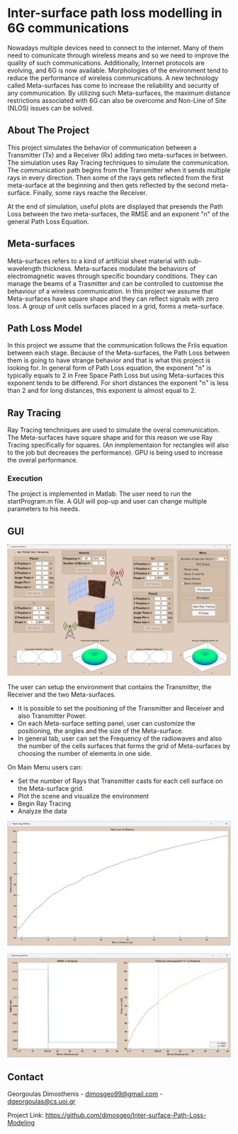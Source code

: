 # Inter-surface path loss modelling in 6G communications

Nowadays multiple devices need to connect to the internet. Many of them need to comunicate through wireless means and so we need to improve the quality of such communications. Additionally, Internet protocols are evolving, and 6G is now available. Μorphologies of the environment tend to reduce the performance of wireless communications. A new technology called Meta-surfaces has come to increase the reliability and security of any communication. By utilizing such Meta-surfaces, the maximum distance restrictions associated with 6G can also be overcome and Non-Line of Site (NLOS) issues can be solved. 

## About The Project

This project simulates the behavior of communication between a Transmitter (Tx) and a Receiver (Rx) adding two meta-surfaces in between. The simulation uses Ray Tracing techniques to simulate the communication. The communication path begins from the Transmitter when it sends multiple rays in every direction. Then some of the rays gets reflected from the first meta-surface at the beginning and then gets reflected by the second meta-surface. Finally, some rays reache the Receiver.

At the end of simulation, useful plots are displayed that presends the Path Loss between the two meta-surfaces, the RMSE and an exponent "n" of the general Path Loss Equation. 

## Meta-surfaces

Meta-surfaces refers to a kind of artificial sheet material with sub-wavelength thickness. Meta-surfaces modulate the behaviors of electromagnetic waves through specific boundary conditions. They can manage the beams of a Trasmitter and can be controlled to customise the behaviour of a wireless communication. In this project we assume that Meta-surfaces have square shape and they can reflect signals with zero loss. A group of unit cells surfaces placed in a grid, forms a meta-surface.

## Path Loss Model

In this project we assume that the communication follows the Friis equation between each stage. Because of the Meta-surfaces, the Path Loss between them is going to have strange behavior and that is what this project is looking for. In general form of Path Loss equation, the exponent "n" is typically equals to 2 in Free Space Path Loss but using Meta-surfaces this exponent tends to be differend. For short distances the exponent "n" is less than 2 and for long distances, this exponent is almost equal to 2.

## Ray Tracing

Ray Tracing tenchniques are used to simulate the overal communication. The Meta-surfaces have square shape and for this reason we use Ray Tracing specifically for squares. (An inmplementaion for rectangles will also to the job but decreases the performance). GPU is being used to increase the overal performance.

### Execution

The project is implemented in Matlab. The user need to run the startProgram.m file. A GUI will pop-up and user can change multiple parameters to his needs.

## GUI

![GUI](img/GUI.png)

The user can setup the environment that contains the Transmitter, the Receiver and the two Meta-surfaces.
* It is possible to set the positioning of the Transmitter and Receiver and also Transmitter Power.
* On each Meta-surface setting panel, user can customize the positioning, the angles and the size of the Meta-surface.
* In general tab, user can set the Frequency of the radiowaves and also the number of the cells surfaces that forms the grid of Meta-surfaces by choosing the number of elements in one side.

On Main Menu users can:
 * Set the number of Rays that Transmitter casts for each cell surface on the Meta-surface grid.
 * Plot the scene and visualize the environment
 * Begin Ray Tracing
 * Analyze the data

![Path Loss](img/PL.png)

![RMSE and Exponent 'n'](img/rmse_exp_n.png)

## Contact

Georgoulas Dimosthenis - dimosgeo99@gmail.com - dgeorgoulas@cs.uoi.gr

Project Link: <a>https://github.com/dimosgeo/Inter-surface-Path-Loss-Modeling</a>
